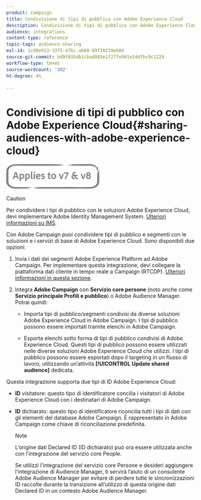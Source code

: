 ```yaml
---
product: campaign
title: Condivisione di tipi di pubblico con Adobe Experience Cloud
description: Condivisione di tipi di pubblico con Adobe Experience Cloud
audience: integrations
content-type: reference
topic-tags: audience-sharing
exl-id: 1c90e913-3375-476c-ab60-89f20239eb0d
source-git-commit: bd9f035db1cbad883e1f27fe901e34dfbc9c1229
workflow-type: tm+mt
source-wordcount: '302'
ht-degree: 4%

---
```


# Condivisione di tipi di pubblico con Adobe Experience Cloud{#sharing-audiences-with-adobe-experience-cloud}

![](../../assets/common.svg)

>[!CAUTION]
>
>Per condividere i tipi di pubblico con le soluzioni Adobe Experience Cloud, devi implementare Adobe Identity Management System. [Ulteriori informazioni su IMS](../../integrations/using/about-adobe-id.md).

Con Adobe Campaign puoi condividere tipi di pubblico e segmenti con le soluzioni e i servizi di base di Adobe Experience Cloud. Sono disponibili due opzioni:

1. Invia i dati dei segmenti Adobe Experience Platform ad Adobe Campaign. Per implementare questa integrazione, devi collegare la piattaforma dati cliente in tempo reale a Campaign (RTCDP). [Ulteriori informazioni in questa sezione](https://experienceleague.adobe.com/docs/experience-platform/destinations/catalog/email-marketing/adobe-campaign.html).


1. Integra **Adobe Campaign** con **Servizio core persone** (noto anche come **Servizio principale Profili e pubblico**) o Adobe Audience Manager. Potrai quindi:

   * Importa tipi di pubblico/segmenti condivisi da diverse soluzioni Adobe Experience Cloud in Adobe Campaign. I tipi di pubblico possono essere importati tramite elenchi in Adobe Campaign.

   * Esporta elenchi sotto forma di tipi di pubblico condivisi di Adobe Experience Cloud. Questi tipi di pubblico possono essere utilizzati nelle diverse soluzioni Adobe Experience Cloud che utilizzi. I tipi di pubblico possono essere esportati dopo il targeting in un flusso di lavoro, utilizzando un’attività **[!UICONTROL Update shared audience]** dedicata.

Questa integrazione supporta due tipi di ID Adobe Experience Cloud:

* **ID** visitatore: questo tipo di identificatore concilia i visitatori di Adobe Experience Cloud con i destinatari di Adobe Campaign.
* **ID** dichiarato: questo tipo di identificatore riconcilia tutti i tipi di dati con gli elementi del database Adobe Campaign. È rappresentato in Adobe Campaign come chiave di riconciliazione predefinita.

   >[!NOTE]
   >
   > L’origine dati Declared ID (ID dichiarato) può ora essere utilizzata anche con l’integrazione del servizio core People.
   >
   >Se utilizzi l’integrazione del servizio core Persone e desideri aggiungere l’integrazione di Audience Manager, ti servirà l’aiuto di un consulente Adobe Audience Manager per evitare di perdere tutte le sincronizzazioni ID raccolte durante la transizione all’utilizzo di questa origine dati Declared ID in un contesto Adobe Audience Manager.
